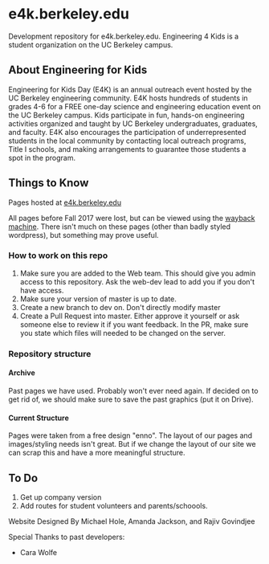 # e4k.berkeley.edu 
Development repository for e4k.berkeley.edu. Engineering 4 Kids is a student organization on the UC Berkeley campus.

## About Engineering for Kids
Engineering for Kids Day (E4K) is an annual outreach event hosted by the UC Berkeley engineering 
community. E4K hosts hundreds of students in grades 4-6 for a FREE one-day science and engineering 
education event on the UC Berkeley campus. Kids participate in fun, hands-on engineering activities 
organized and taught by UC Berkeley undergraduates, graduates, and faculty. E4K also encourages the 
participation of underrepresented students in the local community by contacting local outreach programs, 
Title I schools, and making arrangements to guarantee those students a spot in the program.

## Things to Know
Pages hosted at
[e4k.berkeley.edu](https://e4k.berkeley.edu)

All pages before Fall 2017 were lost, but can be viewed using the 
[wayback machine](https://web.archive.org/web/20130415000000*/e4k.berkeley.edu). 
There isn't much on these pages (other than badly styled wordpress), but something may prove useful.

### How to work on this repo
1. Make sure you are added to the Web team. This should give you admin access to this repository. Ask the 
web-dev lead to add you if you don't have access.  
2. Make sure your version of master is up to date.
3. Create a new branch to dev on. Don't directly modify master
4. Create a Pull Request into master. Either approve it yourself or ask someone else to review it if you
want feedback. In the PR, make sure you state which files will needed to be changed on the server. 

###  Repository structure
#### Archive
Past pages we have used. Probably won't ever need again. If decided on to get rid of, we should make sure
to save the past graphics (put it on Drive).
####  Current Structure
Pages were taken from a free design "enno". The layout of our pages and images/styling needs isn't great. 
But if we change the layout of our site we can scrap this and have a more meaningful structure. 


## To Do
1. Get up company version
2. Add routes for student volunteers and parents/schoools.


Website Designed By Michael Hole, Amanda Jackson, and Rajiv Govindjee

Special Thanks to past developers:
- Cara Wolfe
